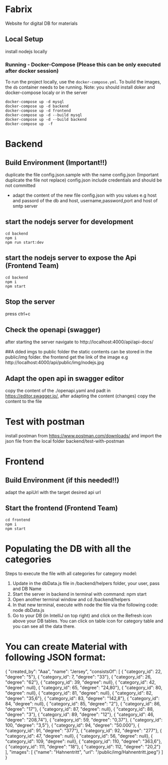 # Fabrix
Website for digital DB for materials

## Local Setup
install nodejs locally

### Running - Docker-Compose (Please this can be only executed after docker session)

To run the project locally, use the `docker-compose.yml`. To build the images, the `db` container needs to be running.
Note: you should install doker and docker-compose localy or in the server
```
docker-compose up -d mysql
docker-compose up -d backend
docker-compose up -d frontend
docker-compose up -d --build mysql
docker-compose up -d --build backend
docker-compose up  -f
```
# Backend
## Build Environment (Important!!)
duplicate the file config.json.sample with the name config.json (Important duplicate the file not replace)
config.json include credentials and should be not committed
- adapt the content of the new file config.json with you values e.g host and passord of the db and host, username,password,port and host of smtp server
## start  the nodejs server for development
```
cd backend
npm i 
npm run start:dev
```
## start the nodejs server to expose the Api (Frontend Team)
```
cd backend
npm i 
npm start
```
## Stop the server 
press ctrl+c

## Check the openapi (swagger)
after starting the server navigate to http://localhost:4000/api/api-docs/

##A dded imgs to public folder 
the static contents can be stored in the public/img folder. the frontend get the link of the image
e.g http://localhost:4000/api/public/img/nodejs.jpg

## Adapt the open api in swagger editor
copy the content of the ./openapi.yaml and padt in https://editor.swagger.io/, 
after adapting the content (changes) copy the content to the file

# Test with postman
install postman from https://www.postman.com/downloads/ and import the json file from the local folder backend/test-with-postman
# Frontend 
## Build Environment (if this needed!!)
adapt the apiUrl with the target desired api url
## Start the frontend  (Frontend Team)
```
cd frontend
npm i 
npm start
```
# Populating the DB with all the categories
Steps to execute the file with all categories for category model:
1. Update in the dbData.js file in /backend/helpers folder, your user, pass and DB Name
2. Start the server in backend in terminal with command: npm start
3. Open another terminal window and cd /backend/helpers 
4. In that new terminal, execute with node the file via the following code:
node dbData.js
5. Go to your DB (in IntelliJ on top right) and click on the Refresh icon above your DB tables. You can click on table icon for category table and you can see all the data there.

# You can create Material with following JSON format:
{
    "created_by": "Aaa",
    "name": "Jersey",
    "consistsOf": [
        { "category_id": 22, "degree": "5"},
        { "category_id": 7, "degree": "33"},
        { "category_id": 26, "degree": "62"},
        { "category_id": 39, "degree": null},
        { "category_id": 42, "degree": null},
        { "category_id": 65, "degree": "24,80"},
        { "category_id": 80, "degree": null},
        { "category_id": 81, "degree": null},
        { "category_id": 82, "degree": "35,6"},
        { "category_id": 83, "degree": "142,8"},
        { "category_id": 84, "degree": null},
        { "category_id": 85, "degree": "2"},
        { "category_id": 86, "degree": "17"},
        { "category_id": 87, "degree": null},
        { "category_id": 88, "degree": "3"},
        { "category_id": 89, "degree": "12"},
        { "category_id": 46, "degree": "208,74"},
        { "category_id": 59, "degree": "0,37"},
        { "category_id": 100, "degree": "3,5"},
        { "category_id": 94, "degree": "50.000"},
        { "category_id": 91, "degree": "377"},
        { "category_id": 92, "degree": "277"},
        { "category_id": 47, "degree": null},
        { "category_id": 56, "degree": null},
        { "category_id": 109, "degree": null},
        { "category_id": 110, "degree": "363,6"},
        { "category_id": 111, "degree": "18"},
        { "category_id": 112, "degree": "20,2"}
    ],
    "images": [
        {"name": "Hahnentritt", "url": "/public/img/Hahnentritt.jpeg"}
    ]
}
